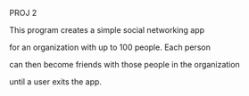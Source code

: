 PROJ 2

This program creates a simple social networking app

for an organization with up to 100 people. Each person 

can then become friends with those people in the organization

until a user exits the app.

